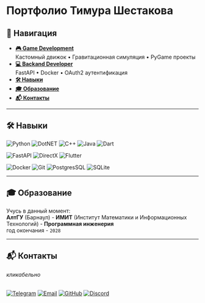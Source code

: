 # Портфолио Тимура Шестакова

## 🧭 Навигация

- **[🎮 Game Development](game-dev/README.md)**  
  Кастомный движок • Гравитационная симуляция • PyGame проекты
- **[💻 Backand Developer](backand/README.md)**  
  FastAPI • Docker • OAuth2 аутентификация
- **[🛠 Навыки](#-навыки)**
- **[🎓 Образование](#-образование)**
- **[📬 Контакты](#-контакты)**

---

## 🛠 Навыки

![Python](https://img.shields.io/badge/Python-3776AB?logo=python&logoColor=white)
![DotNET](https://img.shields.io/badge/.NET-512BD4?logo=dotnet&logoColor=white)
![C++](https://img.shields.io/badge/C++-00599C?logo=c%2B%2B&logoColor=white)
![Java](https://img.shields.io/badge/Java-ED8B00?logo=coffeescript&logoColor=white)
![Dart](https://img.shields.io/badge/Dart-0175C2?logo=dart&logoColor=white)

![FastAPI](https://img.shields.io/badge/FastAPI-009688?logo=fastapi&logoColor=white)
![DirectX](https://img.shields.io/badge/DirectX_12-0078D6?logo=directx&logoColor=white)
![Flutter](https://img.shields.io/badge/Flutter-02569B?logo=flutter&logoColor=white)

![Docker](https://img.shields.io/badge/Docker-2496ED?logo=docker&logoColor=white)
![Git](https://img.shields.io/badge/Git-F05032?logo=git&logoColor=white)
![PostgresSQL](https://img.shields.io/badge/PostgreSQL-4169E1?logo=postgresql&logoColor=white)
![SQLite](https://img.shields.io/badge/SQLite-003B57?logo=sqlite&logoColor=white)

---

## 🎓 Образование

Учусь в данный момент:\
**АлтГУ** (Барнаул) - **ИМИТ** (Институт Математики и Информационных Технологий) - **Программная инженерия**\
год окончания - `2028`

---

## 📬 Контакты

###### кликабельно

[![Telegram](https://img.shields.io/badge/Telegram-@Marc__T1me-26A5E4?logo=telegram)](https://t.me/Marc_T1me)
[![Email](https://img.shields.io/badge/Email-timashalt@gmail.com-D14836?logo=gmail)](mailto:timashalt@gmail.com)
[![GitHub](https://img.shields.io/badge/GitHub-@MarcT1me-181717?logo=github)](https://github.com/MarcT1me)
[![Discord](https://img.shields.io/badge/Discord-@marc__time-5865F2?logo=discord)](https://discordapp.com/users/805395077496832011)
